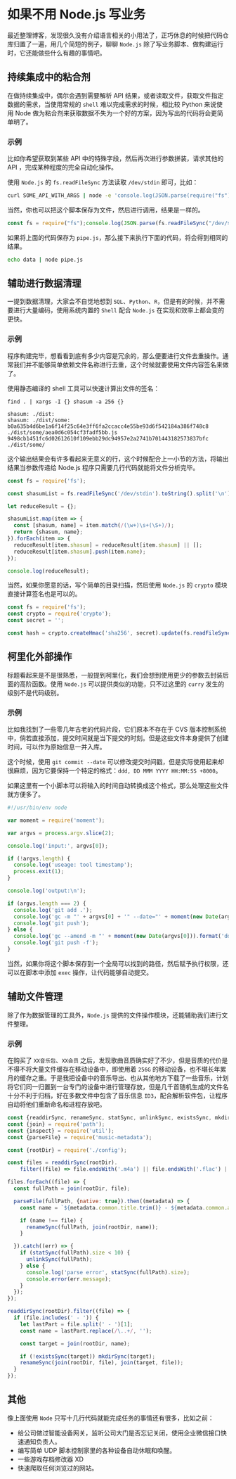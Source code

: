 # 如果不用 Node.js 写业务

最近整理博客，发现很久没有介绍语言相关的小用法了，正巧休息的时候把代码仓库归置了一遍，用几个简短的例子，聊聊 `Node.js` 除了写业务脚本、做构建运行时，它还能做些什么有趣的事情吧。

## 持续集成中的粘合剂

在做持续集成中，偶尔会遇到需要解析 API 结果，或者读取文件，获取文件指定数据的需求，当使用常规的 `shell` 难以完成需求的时候，相比较 Python 来说使用 Node 做为粘合剂来获取数据不失为一个好的方案，因为写出的代码将会更简单明了。

### 示例

比如你希望获取到某些 API 中的特殊字段，然后再次进行参数拼装，请求其他的 API ，完成某种程度的完全自动化操作。

使用 `Node.js` 的 `fs.readFileSync` 方法读取 `/dev/stdin` 即可，比如：

```bash
curl SOME_API_WITH_ARGS | node -e 'console.log(JSON.parse(require("fs").readFileSync("/dev/stdin").toString()).data);'
```

当然，你也可以把这个脚本保存为文件，然后进行调用，结果是一样的。

```js
const fs = require("fs");console.log(JSON.parse(fs.readFileSync("/dev/stdin").toString()).iid);
```

如果将上面的代码保存为 `pipe.js`，那么接下来执行下面的代码，将会得到相同的结果。

```bash
echo data | node pipe.js
```

## 辅助进行数据清理

一提到数据清理，大家会不自觉地想到 `SQL`、`Python`、`R`，但是有的时候，并不需要进行大量编码，使用系统内置的 `Shell` 配合 `Node.js` 在实现和效率上都会变的更快。

### 示例

程序构建完毕，想看看到底有多少内容是冗余的，那么便要进行文件去重操作。通常我们并不能够简单依赖文件名称进行去重，这个时候就要使用文件内容签名来做了。

使用静态编译的 shell 工具可以快速计算出文件的签名：

```text
find . | xargs -I {} shasum -a 256 {}

shasum: ./dist: 
shasum: ./dist/some: 
b0a635b4d6be1a6f14f25c64e3ff6fa2ccacc4e55be93d6f542184a386f748c8  ./dist/some/aea0d6c054cf3fadf5bb.js
9498cb1451fc6d02612610f109ebb29dc94957e2a2741b701443182573837bfc  ./dist/some/
```

这个输出结果会有许多看起来无意义的行，这个时候配合上一小节的方法，将输出结果当参数传递给 Node.js 程序只需要几行代码就能将文件分析完毕。


```js
const fs = require('fs');

const shasumList = fs.readFileSync('/dev/stdin').toString().split('\n').filter(l => l).filter(l => l.match(/^\w{64}\s+\S+$/));

let reduceResult = {};

shasumList.map(item => {
  const [shasum, name] = item.match(/(\w+)\s+(\S+)/);
  return {shasum, name};
}).forEach(item => {
  reduceResult[item.shasum] = reduceResult[item.shasum] || [];
  reduceResult[item.shasum].push(item.name);
});

console.log(reduceResult);
```

当然，如果你愿意的话，写个简单的目录扫描，然后使用 `Node.js` 的 `crypto` 模块直接计算签名也是可以的。

```js
const fs = require('fs');
const crypto = require('crypto');
const secret = '';

const hash = crypto.createHmac('sha256', secret).update(fs.readFileSync(`${item.name}-${item.id}.html`).toString()).digest('hex');
```

## 柯里化外部操作

标题看起来是不是很熟悉，一般提到柯里化，我们会想到使用更少的参数去封装后面的高阶函数。使用 `Node.js` 可以提供类似的功能，只不过这里的 `curry` 发生的级别不是代码级别。

### 示例

比如我找到了一些零几年古老的代码片段，它们原本不存在于 CVS 版本控制系统中，倘若直接添加，提交时间就是当下提交的时刻。但是这些文件本身提供了创建时间，可以作为原始信息一并入库。

这个时候，使用 `git commit --date` 可以修改提交时间戳，但是实际使用起来却很麻烦，因为它要保持一个特定的格式：`ddd, DD MMM YYYY HH:MM:SS +8000`。

如果这里有一个小脚本可以将输入的时间自动转换成这个格式，那么处理这些文件就方便多了。

```js
#!/usr/bin/env node

var moment = require('moment');

var argvs = process.argv.slice(2);

console.log('input:', argvs[0]);

if (!argvs.length) {
  console.log('useage: tool timestamp');
  process.exit(1);
}

console.log('output:\n');

if (argvs.length === 2) {
  console.log('git add .');
  console.log('gc -m "' + argvs[0] + '" --date="' + moment(new Date(argvs[1])).format('ddd, DD MMM YYYY HH:MM:SS +8000') + '"');
  console.log('git push');
} else {
  console.log('gc --amend -m "' + moment(new Date(argvs[0])).format('ddd, DD MMM YYYY HH:MM:SS +8000') + '" --date="' + moment(new Date(argvs[0])).format('ddd, DD MMM YYYY HH:MM:SS +8000') + '"');
  console.log('git push -f');
}
```

当然，如果你将这个脚本保存到一个全局可以找到的路径，然后赋予执行权限，还可以在脚本中添加 `exec` 操作，让代码能够自动提交。

## 辅助文件管理

除了作为数据管理的工具外，`Node.js` 提供的文件操作模块，还能辅助我们进行文件整理。

### 示例

在购买了 `XX音乐包`、`XX会员` 之后，发现歌曲音质确实好了不少，但是音质的代价是不得不将大量文件缓存在移动设备中，即使用着 `256G` 的移动设备，也不堪长年累月的缓存之重。于是我把设备中的音乐导出、也从其他地方下载了一些音乐，计划将它们同一归置到一台专门的设备中进行管理存放，但是几千首随机生成的文件名十分不利于归档，好在多数文件中包含了音乐信息 `ID3`，配合解析软件包，让程序自动将他们重新命名和进程存放吧。

```js
const {readdirSync, renameSync, statSync, unlinkSync, existsSync, mkdirSync} = require('fs');
const {join} = require('path');
const {inspect} = require('util');
const {parseFile} = require('music-metadata');

const {rootDir} = require('./config');

const files = readdirSync(rootDir).
    filter((file) => file.endsWith('.m4a') || file.endsWith('.flac') || file.endsWith('.mp3'));

files.forEach((file) => {
  const fullPath = join(rootDir, file);

  parseFile(fullPath, {native: true}).then((metadata) => {
    const name = `${metadata.common.title.trim()} - ${metadata.common.artist.trim()}.${file.split('.').pop()}`;

    if (name !== file) {
      renameSync(fullPath, join(rootDir, name));
    }

  }).catch((err) => {
    if (statSync(fullPath).size < 10) {
      unlinkSync(fullPath);
    } else {
      console.log('parse error', statSync(fullPath).size);
      console.error(err.message);
    }
  });
});

readdirSync(rootDir).filter((file) => {
  if (file.includes(' - ')) {
    let lastPart = file.split(' - ')[1];
    const name = lastPart.replace(/\..+/, '');

    const target = join(rootDir, name);

    if (!existsSync(target)) mkdirSync(target);
    renameSync(join(rootDir, file), join(target, file));
  }
});
```

## 其他

像上面使用 `Node` 只写十几行代码就能完成任务的事情还有很多，比如之前：

- 给公司做过智能设备网关，监听公司大门是否忘记关闭，使用企业微信接口快速通知负责人。
- 编写简单 UDP 脚本控制家里的各种设备自动休眠和唤醒。
- 一些游戏存档修改器 XD
- 快速爬取任何浏览过的网站。




